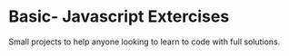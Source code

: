 # Basic- Javascript Extercises
Small projects to help anyone looking to learn to code with full solutions. 
